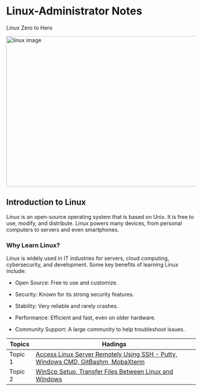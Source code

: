 # Linux-Administrator Notes
Linux Zero to Hero

<div>
  <img src="https://github.com/user-attachments/assets/e3c00888-844c-47a6-8184-f97dadc19a3a" alt="linux image" height=400 width=800>
</div>

## Introduction to Linux

Linux is an open-source operating system that is based on Unix. It is free to use, modify, and distribute. Linux powers many devices, from personal computers to servers and even smartphones.

### Why Learn Linux?

Linux is widely used in IT industries for servers, cloud computing, cybersecurity, and development. Some key benefits of learning Linux include:

+ Open Source: Free to use and customize.

+ Security: Known for its strong security features.

+ Stability: Very reliable and rarely crashes.

+ Performance: Efficient and fast, even on older hardware.

+ Community Support: A large community to help troubleshoot issues.


| Topics | Hadings |
|----------|----------|
| Topic 1    | [Access Linux Server Remotely Using SSH - Putty, Windows CMD, GitBashm, MobaXterm](https://github.com/CipherXAbhi/Linux-Tutorial/blob/fb926599796b0c6e7e8242ffc8d8590da9aea653/Access%20Linux%20Server%20Remotely%20Using%20SSH%20-%20Putty%20%7C%20Windows%20CMD%20%7C%20GitBash%20%7C%20MobaXterm/Access%20Linux%20Server.md)   |
| Topic 2    | [WinScp Setup, Transfer Files Between Linux and Windows](https://github.com/CipherXAbhi/Linux-Tutorial/blob/11c08fd2fa44cb48ad2a9f9c14e04a92428e6a16/WinScp%20Setup%20%7C%20Transfer%20Files%20Between%20Linux%20and%20Windows/File%20transfer.md)   |

